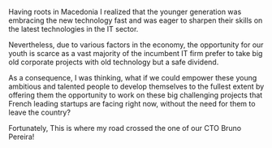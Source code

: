 Having roots in Macedonia I realized that the younger generation
was embracing the new technology fast and was eager to sharpen
their skills on the latest technologies in the IT sector.

Nevertheless, due to various factors in the economy, the
opportunity for our youth is scarce as a vast majority of
the incumbent IT firm prefer to take big old
corporate projects with old technology but a safe dividend.

As a consequence, I was thinking, what if we could empower these young
ambitious and talented people to develop themselves to the fullest extent by
offering them the opportunity to work on these big challenging projects that
French leading startups are facing right now, without the need for them to
leave the country?  

Fortunately, This is where my road crossed the one of our CTO Bruno Pereira!
